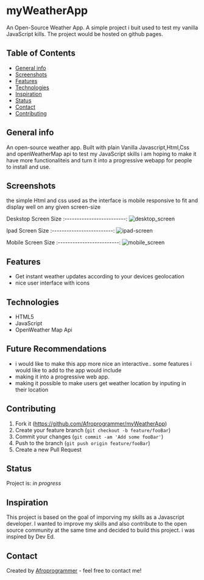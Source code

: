 # myWeatherApp

An Open-Source Weather App. A simple project i buit used to test my vanilla JavaScript kills. The project would be hosted on github pages.

## Table of Contents
* [General info](#general-info)
* [Screenshots](#screenshots)
* [Features](#features)
* [Technologies](#technologies)
* [Inspiration](#inspiration)
* [Status](#status)
* [Contact](#contact)
* [Contributing](#contributing)

## General info
An open-source weather app. Built with plain Vanilla Javascript,Html,Css and openWeatherMap api to test my JavaScript skills i am hoping to make it have more functionaliteis and turn it into a progressive webapp for people to install and use.

## Screenshots
the simple Html and css used as the interface is mobile responsive to fit and display well on any given screen-size 

 Deskstop Screen Size 
:-------------------------:
![desktop_screen](https://user-images.githubusercontent.com/38287785/87974975-75f5eb00-caba-11ea-8194-e852d10637cf.png)


 Ipad Screen Size 
:-------------------------:
![ipad-screen](https://user-images.githubusercontent.com/38287785/87974949-67a7cf00-caba-11ea-85e4-ba854ad3debe.png)


 Mobile Screen Size 
:-------------------------:
![mobile_screen](https://user-images.githubusercontent.com/38287785/87974963-7098a080-caba-11ea-8f5e-7c4fab7e0ff9.png)



## Features
* Get instant weather updates according to your devices geolocation 
* nice user interface with icons 

## Technologies 
* HTML5
* JavaScript 
* OpenWeather Map Api 


## Future Recommendations 

* i would like to make this app more nice an interactive.. some features i would like to add to the app would include 
* making it into a progressive web app.
* making it possible to make users get weather location by inputing in their location

## Contributing

1. Fork it (<https://github.com/Afroprogrammer/myWeatherApp>)
2. Create your feature branch (`git checkout -b feature/fooBar`)
3. Commit your changes (`git commit -am 'Add some fooBar'`)
4. Push to the branch (`git push origin feature/fooBar`)
5. Create a new Pull Request

## Status
Project is: _in progress_


## Inspiration
This project is based on the goal of imporving my skills as a Javascript developer. I wanted to improve my skills and also contribute to the open source community at the same time and decided to build this project. i was inspired by Dev Ed.

## Contact
Created by [Afroprogrammer](https://twitter.com/_Afroprogrammer) - feel free to contact me!




